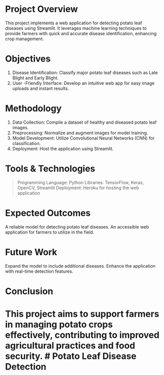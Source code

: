 # Project Overview
This project implements a web application for detecting potato leaf diseases using Streamlit. It leverages machine learning techniques to provide farmers with quick and accurate disease identification, enhancing crop management.

# Objectives
1) Disease Identification: Classify major potato leaf diseases such as Late Blight and Early Blight.
2) User -Friendly Interface: Develop an intuitive web app for easy image uploads and instant results.
# Methodology
1) Data Collection: Compile a dataset of healthy and diseased potato leaf images.
2) Preprocessing: Normalize and augment images for model training.
3) Model Development: Utilize Convolutional Neural Networks (CNN) for classification.
4) Deployment: Host the application using Streamlit.
# Tools & Technologies
> Programming Language: Python
> Libraries: TensorFlow, Keras, OpenCV, Streamlit
> Deployment: Heroku for hosting the web application
# Expected Outcomes
A reliable model for detecting potato leaf diseases.
An accessible web application for farmers to utilize in the field.
# Future Work
Expand the model to include additional diseases.
Enhance the application with real-time detection features.
# Conclusion
#	This project aims to support farmers in managing potato crops effectively, contributing to improved agricultural practices and food security. # Potato Leaf Disease Detection


